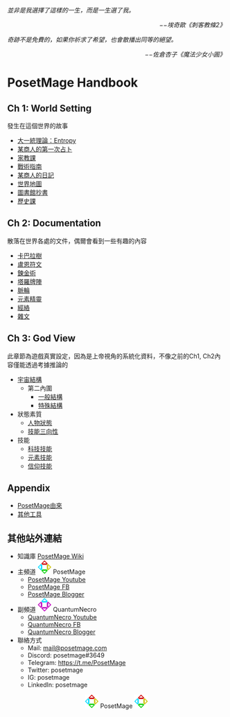 *並非是我選擇了這樣的一生，而是一生選了我。*  
<p align="right"><i>−−埃奇歐《刺客教條2》</i></p>

*奇跡不是免費的，如果你祈求了希望，也會散播出同等的絕望。*  
<p align="right"><i>−−佐倉杏子《魔法少女小圓》</i></p>

# PosetMage Handbook
## Ch 1: World Setting
發生在這個世界的故事  
  * [大一統理論：Entropy](Setting/Ch1/Entropy/)
  * [某商人的第一次占卜](Setting/Ch1/Divination/)  
  * [家教課](Setting/Ch1/Tuition)
  * [戰術指南](Setting/Ch1/Tactics)
  * [某商人的日記](Setting/Ch1/Diary)
  * [世界地圖](Setting/Ch1/WorldMap)
  * [圖書館抄書](Setting/Ch1/Manuscript)
  * [歷史課](Setting/Ch1/History)

## Ch 2: Documentation
散落在世界各處的文件，偶爾會看到一些有趣的內容  
  * [卡巴拉樹](Setting/Ch2/Kabbalah)
  * [盧恩符文](Setting/Ch2/Runes)
  * [鍊金術](Setting/Ch2/Alchemy)  
  * [塔羅牌陣](Setting/Ch2/Tarot)
  * [脈輪](Setting/Ch2/Cakra)
  * [元素精靈](Setting/Ch2/Elementals)
  * [經絡](Setting/Ch2/Meridian)
  * [雜文](Setting/Ch2/Docs)

## Ch 3: God View 
此章節為遊戲真實設定，因為是上帝視角的系統化資料，不像之前的Ch1, Ch2內容僅能透過考據推論的  

  * [宇宙結構](Setting/Ch3/Universe)
    * 第二內圍
      * [一般結構](Setting/Ch3/General)
      * [特殊結構](Setting/Ch3/Peculiar)
  * 狀態素質
    * [人物狀態](Setting/Ch3/Attribute)
    * [技能三向性](Setting/Ch3/Triality)
  * 技能
    * [科技技能](Setting/Ch3/Technology)
    * [元素技能](Setting/Ch3/Element)
    * [信仰技能](Setting/Ch3/Faith)

## Appendix
  * [PosetMage由來](Setting/Appendix/PosetMage)
  * [其他工具](Setting/Appendix/Tools)

## 其他站外連結
  * 知識庫 [PosetMage Wiki](https://wiki.posetmage.com)
  * 主頻道 <img src="/Icon/New/PosetMage_t.png" Height="32" /> PosetMage 
    * [PosetMage Youtube](https://www.youtube.com/@PosetMage)
    * [PosetMage FB](https://www.facebook.com/posetmage)    
    * [PosetMage Blogger](https://posetmage.blogspot.com/)
  * 副頻道 <img src="/Icon/New/QuantumNecro_t.png" Height="32" /> QuantumNecro
    * [QuantumNecro Youtube](https://www.youtube.com/@QuantumNecro)
    * [QuantumNecro FB](https://www.facebook.com/QuantumNecro)
    * [QuantumNecro Blogger](http://QuantumNecro.blogspot.com/)
  * 聯絡方式
    * Mail: mail@posetmage.com
    * Discord: posetmage#3649
    * Telegram: https://t.me/PosetMage
    * Twitter: posetmage
    * IG: posetmage
    * LinkedIn: posetmage
    
<p align="center"><img src="/Icon/New/PosetMage_t.png" Height="32" /> PosetMage <img src="/Icon/New/PosetMage_t.png" Height="32" /></p>
